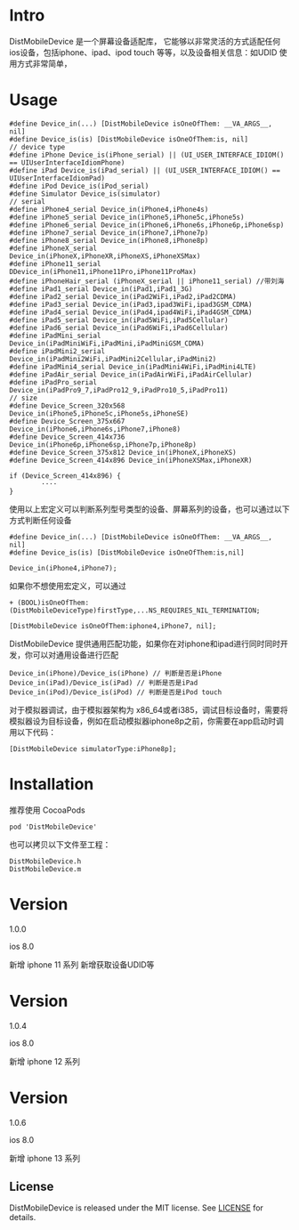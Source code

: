 # Intro
DistMobileDevice 是一个屏幕设备适配库， 它能够以非常灵活的方式适配任何ios设备，包括iphone、ipad、ipod touch 等等，以及设备相关信息：如UDID
使用方式非常简单，

# Usage
```objc
#define Device_in(...) [DistMobileDevice isOneOfThem: __VA_ARGS__, nil]
#define Device_is(is) [DistMobileDevice isOneOfThem:is, nil]
// device type
#define iPhone Device_is(iPhone_serial) || (UI_USER_INTERFACE_IDIOM() == UIUserInterfaceIdiomPhone)
#define iPad Device_is(iPad_serial) || (UI_USER_INTERFACE_IDIOM() == UIUserInterfaceIdiomPad)
#define iPod Device_is(iPod_serial)
#define Simulator Device_is(simulator)
// serial
#define iPhone4_serial Device_in(iPhone4,iPhone4s)
#define iPhone5_serial Device_in(iPhone5,iPhone5c,iPhone5s)
#define iPhone6_serial Device_in(iPhone6,iPhone6s,iPhone6p,iPhone6sp)
#define iPhone7_serial Device_in(iPhone7,iPhone7p)
#define iPhone8_serial Device_in(iPhone8,iPhone8p)
#define iPhoneX_serial Device_in(iPhoneX,iPhoneXR,iPhoneXS,iPhoneXSMax)
#define iPhone11_serial DDevice_in(iPhone11,iPhone11Pro,iPhone11ProMax)
#define iPhoneHair_serial (iPhoneX_serial || iPhone11_serial) //带刘海
#define iPad1_serial Device_in(iPad1,iPad1_3G)
#define iPad2_serial Device_in(iPad2WiFi,iPad2,iPad2CDMA)
#define iPad3_serial Device_in(iPad3,ipad3WiFi,ipad3GSM_CDMA)
#define iPad4_serial Device_in(iPad4,ipad4WiFi,iPad4GSM_CDMA)
#define iPad5_serial Device_in(iPad5WiFi,iPad5Cellular)
#define iPad6_serial Device_in(iPad6WiFi,iPad6Cellular)
#define iPadMini_serial Device_in(iPadMiniWiFi,iPadMini,iPadMiniGSM_CDMA)
#define iPadMini2_serial Device_in(iPadMini2WiFi,iPadMini2Cellular,iPadMini2)
#define iPadMini4_serial Device_in(iPadMini4WiFi,iPadMini4LTE)
#define iPadAir_serial Device_in(iPadAirWiFi,iPadAirCellular)
#define iPadPro_serial Device_in(iPadPro9_7,iPadPro12_9,iPadPro10_5,iPadPro11)
// size
#define Device_Screen_320x568 Device_in(iPhone5,iPhone5c,iPhone5s,iPhoneSE)
#define Device_Screen_375x667 Device_in(iPhone6,iPhone6s,iPhone7,iPhone8)
#define Device_Screen_414x736 Device_in(iPhone6p,iPhone6sp,iPhone7p,iPhone8p)
#define Device_Screen_375x812 Device_in(iPhoneX,iPhoneXS)
#define Device_Screen_414x896 Device_in(iPhoneXSMax,iPhoneXR)

if (Device_Screen_414x896) {
        ····
}

```
使用以上宏定义可以判断系列型号类型的设备、屏幕系列的设备，也可以通过以下方式判断任何设备
```objc
#define Device_in(...) [DistMobileDevice isOneOfThem: __VA_ARGS__, nil]
#define Device_is(is) [DistMobileDevice isOneOfThem:is,nil]

Device_in(iPhone4,iPhone7);

```
如果你不想使用宏定义，可以通过
```objc
+ (BOOL)isOneOfThem:(DistMobileDeviceType)firstType,...NS_REQUIRES_NIL_TERMINATION;

[DistMobileDevice isOneOfThem:iphone4,iPhone7, nil];
```
DistMobileDevice 提供通用匹配功能，如果你在对iphone和ipad进行同时同时开发，你可以对通用设备进行匹配
```objc
Device_in(iPhone)/Device_is(iPhone) // 判断是否是iPhone
Device_in(iPad)/Device_is(iPad) // 判断是否是iPad
Device_in(iPod)/Device_is(iPod) // 判断是否是iPod touch
```

对于模拟器调试，由于模拟器架构为 x86_64或者i385，调试目标设备时，需要将模拟器设为目标设备，例如在启动模拟器iphone8p之前，你需要在app启动时调用以下代码：
```objc
[DistMobileDevice simulatorType:iPhone8p];
```

# Installation
推荐使用 CocoaPods
```
pod 'DistMobileDevice'
```
也可以拷贝以下文件至工程：
```
DistMobileDevice.h
DistMobileDevice.m
```

# Version
1.0.0

ios 8.0

新增 iphone 11 系列
新增获取设备UDID等

# Version
1.0.4

ios 8.0

新增 iphone 12 系列

# Version
1.0.6

ios 8.0

新增 iphone 13 系列


## License

DistMobileDevice is released under the MIT license. See [LICENSE](https://github.com/Diasir/DistMobileDevice/raw/master/LICENSE) for details.


